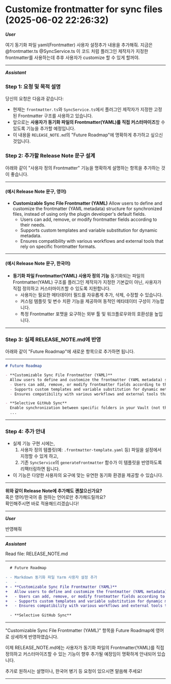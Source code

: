 <!-- Generated by SpecStory -->

# Customize frontmatter for sync files (2025-06-02 22:26:32)

_**User**_

여기 동기화 파일 yaml(Frontmatter) 사용자 설정추가 내용을 추가해줘.
지금은 @frontmatter.ts @SyncService.ts 이 코드 처럼 플러그인 제작자가 지정한 frontmatter를 사용하는데 추후 사용자가 customize 할 수 있게 할꺼야.

---

_**Assistant**_

### Step 1: 요청 및 목적 설명

당신의 요청은 다음과 같습니다:

- 현재는 `frontmatter.ts`와 `SyncService.ts`에서 플러그인 제작자가 지정한 고정된 Frontmatter 구조를 사용하고 있습니다.
- 앞으로는 **사용자가 동기화 파일의 Frontmatter(YAML)를 직접 커스터마이즈**할 수 있도록 기능을 추가할 예정입니다.
- 이 내용을 `RELEASE_NOTE.md`의 "Future Roadmap"에 명확하게 추가하고 싶으신 것입니다.

### Step 2: 추가할 Release Note 문구 설계

아래와 같이 "사용자 정의 Frontmatter" 기능을 명확하게 설명하는 항목을 추가하는 것이 좋습니다.

---

#### (예시 Release Note 문구, 영어)

- **Customizable Sync File Frontmatter (YAML)**
  Allow users to define and customize the frontmatter (YAML metadata) structure for synchronized files, instead of using only the plugin developer's default fields.
  - Users can add, remove, or modify frontmatter fields according to their needs.
  - Supports custom templates and variable substitution for dynamic metadata.
  - Ensures compatibility with various workflows and external tools that rely on specific frontmatter formats.

---

#### (예시 Release Note 문구, 한국어)

- **동기화 파일 Frontmatter(YAML) 사용자 정의 기능**
  동기화되는 파일의 Frontmatter(YAML) 구조를 플러그인 제작자가 지정한 기본값이 아닌, 사용자가 직접 정의하고 커스터마이즈할 수 있도록 지원합니다.
  - 사용자는 필요한 메타데이터 필드를 자유롭게 추가, 삭제, 수정할 수 있습니다.
  - 커스텀 템플릿 및 변수 치환 기능을 제공하여 동적인 메타데이터 구성이 가능합니다.
  - 특정 Frontmatter 포맷을 요구하는 외부 툴 및 워크플로우와의 호환성을 높입니다.

---

### Step 3: 실제 RELEASE_NOTE.md에 반영

아래와 같이 "Future Roadmap"에 새로운 항목으로 추가하면 됩니다.

---

```markdown
# Future Roadmap

- **Customizable Sync File Frontmatter (YAML)**
  Allow users to define and customize the frontmatter (YAML metadata) structure for synchronized files, instead of using only the plugin developer's default fields.
  - Users can add, remove, or modify frontmatter fields according to their needs.
  - Supports custom templates and variable substitution for dynamic metadata.
  - Ensures compatibility with various workflows and external tools that rely on specific frontmatter formats.

- **Selective GitHub Sync**
  Enable synchronization between specific folders in your Vault (not the entire Vault) and a GitHub repository.
  ...
```

---

### Step 4: 추가 안내

- 실제 기능 구현 시에는,  
  1. 사용자 정의 템플릿(예: `.frontmatter-template.yaml` 등) 파일을 설정에서 지정할 수 있게 하고,  
  2. 기존 `SyncService`의 `generateFrontmatter` 함수가 이 템플릿을 반영하도록 리팩터링하면 됩니다.
- 이 기능은 다양한 사용자의 요구에 맞는 유연한 동기화 환경을 제공할 수 있습니다.

---

**위와 같이 Release Note에 추가해도 괜찮으신가요?**  
혹은 영어/한국어 중 원하는 언어로만 추가해드릴까요?  
확인해주시면 바로 적용해드리겠습니다!

---

_**User**_

반영해줘

---

_**Assistant**_

Read file: RELEASE_NOTE.md

---

```diff
  # Future Roadmap
  
- - Markdown 동기화 파일 Yarm 사용자 설정 추가
-   - 
+ - **Customizable Sync File Frontmatter (YAML)**
+   Allow users to define and customize the frontmatter (YAML metadata) structure for synchronized files, instead of using only the plugin developer's default fields.
+   - Users can add, remove, or modify frontmatter fields according to their needs.
+   - Supports custom templates and variable substitution for dynamic metadata.
+   - Ensures compatibility with various workflows and external tools that rely on specific frontmatter formats.
  
  - **Selective GitHub Sync**  
```

---

"Customizable Sync File Frontmatter (YAML)" 항목을 Future Roadmap에 영어로 상세하게 반영하였습니다.

이제 RELEASE_NOTE.md에는 사용자가 동기화 파일의 Frontmatter(YAML)를 직접 정의하고 커스터마이즈할 수 있는 기능이 향후 추가될 예정임이 명확하게 안내되어 있습니다.

추가로 원하시는 설명이나, 한국어 병기 등 요청이 있으시면 말씀해 주세요!

---

